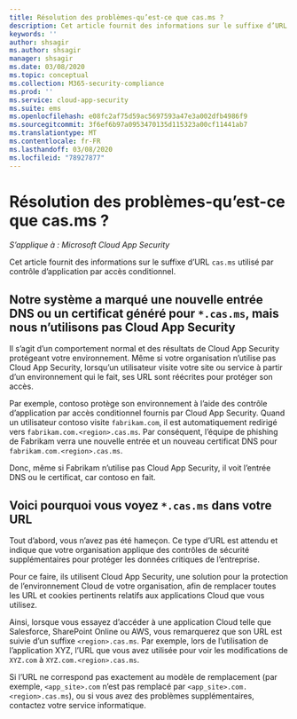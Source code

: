 ```yaml
---
title: Résolution des problèmes-qu’est-ce que cas.ms ?
description: Cet article fournit des informations sur le suffixe d’URL cas.ms utilisé par contrôle d’application par accès conditionnel.
keywords: ''
author: shsagir
ms.author: shsagir
manager: shsagir
ms.date: 03/08/2020
ms.topic: conceptual
ms.collection: M365-security-compliance
ms.prod: ''
ms.service: cloud-app-security
ms.suite: ems
ms.openlocfilehash: e08fc2af75d59ac5697593a47e3a002dfb4986f9
ms.sourcegitcommit: 3f6ef6b97a0953470135d115323a00cf11441ab7
ms.translationtype: MT
ms.contentlocale: fr-FR
ms.lasthandoff: 03/08/2020
ms.locfileid: "78927877"
---
```

# <a name="troubleshooting---what-is-casms"></a>Résolution des problèmes-qu’est-ce que cas.ms ?

*S’applique à : Microsoft Cloud App Security*

Cet article fournit des informations sur le suffixe d’URL `cas.ms` utilisé par contrôle d’application par accès conditionnel.

## <a name="our-system-flagged-a-new-dns-entry-or-generated-certificate-for-casms-but-we-dont-use-cloud-app-security"></a>Notre système a marqué une nouvelle entrée DNS ou un certificat généré pour `*.cas.ms`, mais nous n’utilisons pas Cloud App Security

Il s’agit d’un comportement normal et des résultats de Cloud App Security protégeant votre environnement. Même si votre organisation n’utilise pas Cloud App Security, lorsqu’un utilisateur visite votre site ou service à partir d’un environnement qui le fait, ses URL sont réécrites pour protéger son accès.

Par exemple, contoso protège son environnement à l’aide des contrôle d’application par accès conditionnel fournis par Cloud App Security. Quand un utilisateur contoso visite `fabrikam.com`, il est automatiquement redirigé vers `fabrikam.com.<region>.cas.ms`. Par conséquent, l’équipe de phishing de Fabrikam verra une nouvelle entrée et un nouveau certificat DNS pour `fabrikam.com.<region>.cas.ms`.

Donc, même si Fabrikam n’utilise pas Cloud App Security, il voit l’entrée DNS ou le certificat, car contoso en fait.

## <a name="heres-why-you-see-casms-in-your-url"></a>Voici pourquoi vous voyez `*.cas.ms` dans votre URL

Tout d’abord, vous n’avez pas été hameçon. Ce type d’URL est attendu et indique que votre organisation applique des contrôles de sécurité supplémentaires pour protéger les données critiques de l’entreprise.

Pour ce faire, ils utilisent Cloud App Security, une solution pour la protection de l’environnement Cloud de votre organisation, afin de remplacer toutes les URL et cookies pertinents relatifs aux applications Cloud que vous utilisez.

Ainsi, lorsque vous essayez d’accéder à une application Cloud telle que Salesforce, SharePoint Online ou AWS, vous remarquerez que son URL est suivie d’un suffixe `<region>.cas.ms`. Par exemple, lors de l’utilisation de l’application XYZ, l’URL que vous avez utilisée pour voir les modifications de `XYZ.com` à `XYZ.com.<region>.cas.ms`.

Si l’URL ne correspond pas exactement au modèle de remplacement (par exemple, `<app_site>.com` n’est pas remplacé par `<app_site>.com.<region>.cas.ms`), ou si vous avez des problèmes supplémentaires, contactez votre service informatique.
